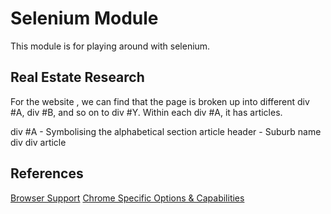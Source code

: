 # Selenium Module 
This module is for playing around with selenium.


## Real Estate Research
For the website [](), we can find that the page is broken up into different div #A, div #B, and so on to div #Y. Within each div #A, it has articles.

div #A - Symbolising the alphabetical section
  article
    header - Suburb name
    div
    div
  article


## References
[Browser Support](https://www.selenium.dev/documentation/webdriver/browsers/)
[Chrome Specific Options & Capabilities](https://chromedriver.chromium.org/capabilities)